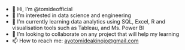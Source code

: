 - 👋 Hi, I’m @tomideofficial
- 👀 I’m interested in data science and engineering
- 🌱 I’m currently learning data analytics using SQL, Excel, R and visualisation tools such as Tableau, and Ms. Power BI
- 💞️ I’m looking to collaborate on any project that will help my learning
- 📫 How to reach me: ayotomideakinojo@gmail.com

<!---
tomideofficial/tomideofficial is a ✨ special ✨ repository because its `README.md` (this file) appears on your GitHub profile.
You can click the Preview link to take a look at your changes.
--->
